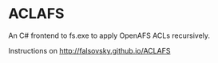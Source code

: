ACLAFS
======

An C# frontend to fs.exe to apply OpenAFS ACLs recursively.


Instructions on http://falsovsky.github.io/ACLAFS
